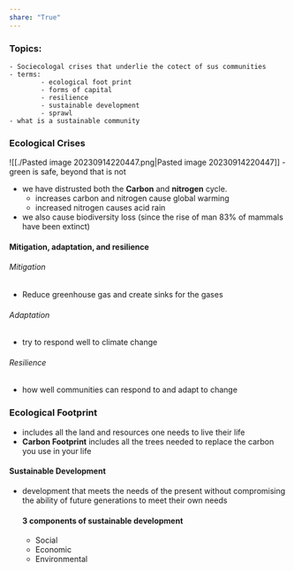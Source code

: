 ```yaml
---
share: "True"
---
```


### Topics:
	- Sociecologal crises that underlie the cotect of sus communities
	- terms:
			- ecological foot print
			- forms of capital
			- resilience
			- sustainable development
			- sprawl
	- what is a sustainable community


### Ecological Crises
![[./Pasted image 20230914220447.png|Pasted image 20230914220447]] - green is safe, beyond that is not

- we have distrusted both the **Carbon** and **nitrogen** cycle.
	- increases carbon and nitrogen cause global warming
	- increased nitrogen causes acid rain
- we also cause biodiversity loss (since the rise of man 83% of mammals have been extinct)

#### Mitigation, adaptation, and resilience

###### Mitigation
- Reduce greenhouse gas and create sinks for the gases
###### Adaptation
- try to respond well to climate change
###### Resilience
- how well communities can respond to and adapt to change







### Ecological Footprint
- includes all the land and resources one needs to live their life
- **Carbon Footprint** includes all the trees needed to replace the carbon you use in your life

#### Sustainable Development
- development that meets the needs of the present without compromising the ability of future generations to meet their own needs

	#### 3 components of sustainable development
	- Social
	- Economic
	- Environmental